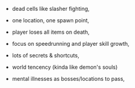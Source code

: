 - dead cells like slasher fighting,
- one location, one spawn point, 
- player loses all items on death,
- focus on speedrunning and player skill growth,
- lots of secrets & shortcuts,
- world tencency (kinda like demon's souls)






- mental illnesses as bosses/locations to pass,